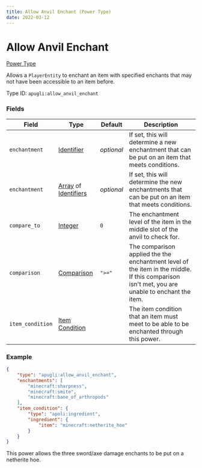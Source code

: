 ```yaml
---
title: Allow Anvil Enchant (Power Type)
date: 2022-03-12
---
```


# Allow Anvil Enchant

[Power Type](../power_types.md)

Allows a `PlayerEntity` to enchant an item with specified enchants that may not have been accessible to an item before.

Type ID: `apugli:allow_anvil_enchant`

### Fields
Field | Type | Default | Description
------|------|---------|------------
`enchantment` | [Identifier](https://origins.readthedocs.io/en/latest/types/data_types/identifier/) | *optional* | If set, this will determine a new enchantment that can be put on an item that meets conditions.
`enchantment` | [Array](https://origins.readthedocs.io/en/latest/types/data_types/array/) of [Identifiers](https://origins.readthedocs.io/en/latest/types/data_types/identifier/) | *optional* | If set, this will determine the new enchantments that can be put on an item that meets conditions.
`compare_to` | [Integer](https://origins.readthedocs.io/en/latest/types/data_types/integer/) | `0` | The enchantment level of the item in the middle slot of the anvil to check for.
`comparison` | [Comparison](https://origins.readthedocs.io/en/latest/types/data_types/comparison/)	| `">="` | The comparison applied the the enchantment level of the item in the middle. If this comparison isn't met, you are unable to enchant the item.
`item_condition` | [Item Condition](https://origins.readthedocs.io/en/latest/types/item_condition_types/) | | The item condition that an item must meet to be able to be enchanted through this power.

### Example
```json
{
    "type": "apugli:allow_anvil_enchant",
    "enchantments": [
        "minecraft:sharpness",
        "minecraft:smite",
        "minecraft:bane_of_arthropods"
    ],
    "item_condition": {
        "type": "apoli:ingredient",
        "ingredient": {
            "item": "minecraft:netherite_hoe"
        }
    }
}
```
This power allows the three sword/axe damage enchants to be put on a netherite hoe.